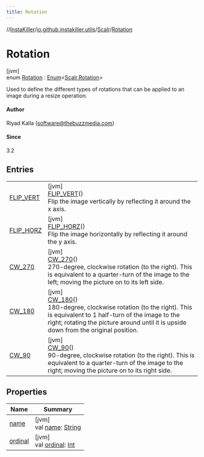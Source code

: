```yaml
---
title: Rotation
---
```

//[InstaKiller](../../../../index.html)/[io.github.instakiller.utils](../../index.html)/[Scalr](../index.html)/[Rotation](index.html)



# Rotation



[jvm]\
enum [Rotation](index.html) : [Enum](https://kotlinlang.org/api/latest/jvm/stdlib/kotlin/-enum/index.html)&lt;[Scalr.Rotation](index.html)&gt; 

Used to define the different types of rotations that can be applied to an image during a resize operation.



#### Author



Riyad Kalla (software@thebuzzmedia.com)



#### Since



3.2



## Entries


| | |
|---|---|
| [FLIP_VERT](-f-l-i-p_-v-e-r-t/index.html) | [jvm]<br>[FLIP_VERT](-f-l-i-p_-v-e-r-t/index.html)()<br>Flip the image vertically by reflecting it around the x axis. |
| [FLIP_HORZ](-f-l-i-p_-h-o-r-z/index.html) | [jvm]<br>[FLIP_HORZ](-f-l-i-p_-h-o-r-z/index.html)()<br>Flip the image horizontally by reflecting it around the y axis. |
| [CW_270](-c-w_270/index.html) | [jvm]<br>[CW_270](-c-w_270/index.html)()<br>270-degree, clockwise rotation (to the right). This is equivalent to a quarter-turn of the image to the left; moving the picture on to its left side. |
| [CW_180](-c-w_180/index.html) | [jvm]<br>[CW_180](-c-w_180/index.html)()<br>180-degree, clockwise rotation (to the right). This is equivalent to 1 half-turn of the image to the right; rotating the picture around until it is upside down from the original position. |
| [CW_90](-c-w_90/index.html) | [jvm]<br>[CW_90](-c-w_90/index.html)()<br>90-degree, clockwise rotation (to the right). This is equivalent to a quarter-turn of the image to the right; moving the picture on to its right side. |


## Properties


| Name | Summary |
|---|---|
| [name](-c-w_90/index.html#-372974862%2FProperties%2F863300109) | [jvm]<br>val [name](-c-w_90/index.html#-372974862%2FProperties%2F863300109): [String](https://kotlinlang.org/api/latest/jvm/stdlib/kotlin/-string/index.html) |
| [ordinal](-c-w_90/index.html#-739389684%2FProperties%2F863300109) | [jvm]<br>val [ordinal](-c-w_90/index.html#-739389684%2FProperties%2F863300109): [Int](https://kotlinlang.org/api/latest/jvm/stdlib/kotlin/-int/index.html) |

